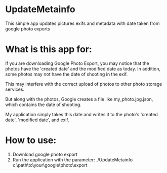 # UpdateMetainfo
This simple app updates pictures exifs and metadata with date taken from google photo exports

# What is this app for:
If you are downloading Google Photo Export, you may notice that the photos have the 'created date' and the modified date as today. In addition, some photos may not have the date of shooting in the exif.

This may interfere with the correct upload of photos to other photo storage services.

But along with the photos, Google creates a file like my_photo.jpg.json, which contains the date of shooting.

My application simply takes this date and writes it to the photo's 'created date', 'modified date', and exif.

# How to use:
1. Download google photo export
2. Run the application with the parameter:
   ./UpdateMetainfo c:\path\to\your\google\photo\export
